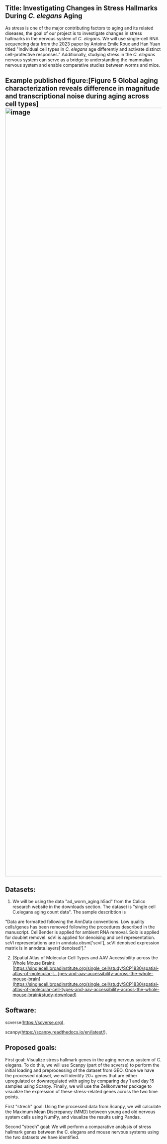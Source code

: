 

## Title: Investigating Changes in Stress Hallmarks During *C. elegans* Aging

As stress is one of the major contributing factors to aging and its related diseases, the goal of our project is to investigate changes in stress hallmarks in the nervous system of *C. elegans*. We will use single-cell RNA sequencing data from the 2023 paper by Antoine Emile Roux and Han Yuan titled "Individual cell types in *C. elegans* age differently and activate distinct cell-protective responses."  Additionally, studying stress in the *C. elegans* nervous system can serve as a bridge to understanding the mammalian nervous system and enable comparative studies between worms and mice.

## Example published figure:[Figure 5 Global aging characterization reveals difference in magnitude and transcriptional noise during aging across cell types]<img width="3404" height="2470" alt="image" src="https://github.com/user-attachments/assets/26d21109-be23-417a-b638-02fc04452740" />



## Datasets:

1. We will be using the data "ad_worm_aging.h5ad" from the Calico research website in the downloads section. The dataset is "single cell C.elegans aging count data". The sample describtion is 

"Data are formatted following the AnnData conventions. Low quality cells/genes has been removed following the procedures described in the manuscript. CellBender is applied for ambient RNA removal. Solo is applied for doublet removel. scVI is applied for denoising and cell representation. scVI representations are in anndata.obsm['scvi'], scVI denoised expression matrix is in anndata.layers['denoised']."


2. (Spatial Atlas of Molecular Cell Types and AAV Accessibility across the Whole Mouse Brain): [https://singlecell.broadinstitute.org/single_cell/study/SCP1830/spatial-atlas-of-molecular-[…]pes-and-aav-accessibility-across-the-whole-mouse-brain](https://singlecell.broadinstitute.org/single_cell/study/SCP1830/spatial-atlas-of-molecular-cell-types-and-aav-accessibility-across-the-whole-mouse-brain#study-download)

## Software: 
scverse(https://scverse.org), 

scanpy(https://scanpy.readthedocs.io/en/latest/), 


## Proposed goals:

First goal: Visualize stress hallmark genes in the aging nervous system of C. elegans. To do this, we will use Scanpy (part of the scverse) to perform the initial loading and preprocessing of the dataset from GEO. Once we have the processed dataset, we will identify 20+ genes that are either upregulated or downregulated with aging by comparing day 1 and day 15 samples using Scanpy. Finally, we will use the Zellkonverter package to visualize the expression of these stress-related genes across the two time points.

First "strech" goal: Using the processed data from Scanpy, we will calculate the Maximum Mean Discrepancy (MMD) between young and old nervous system cells using NumPy, and visualize the results using Pandas. 

Second "strech" goal: We will perform a comparative analysis of stress hallmark genes between the C. elegans and mouse nervous systems using the two datasets we have identified.









